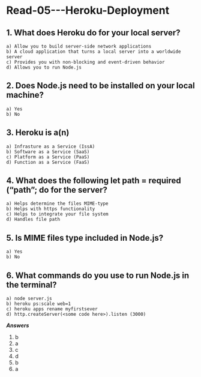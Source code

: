 # Read-05---Heroku-Deployment 


## 1. What does Heroku do for your local server?  
~~~
a) Allow you to build server-side network applications
b) A cloud application that turns a local server into a worldwide server 
c) Provides you with non-blocking and event-driven behavior 
d) Allows you to run Node.js 
~~~ 

## 2. Does Node.js need to be installed on your local machine? 
~~~
a) Yes 
b) No 
~~~ 

## 3. Heroku is a(n)  
~~~
a) Infrasture as a Service (IssA) 
b) Software as a Service (SaaS) 
c) Platform as a Service (PaaS) 
d) Function as a Service (FaaS) 
~~~

## 4. What does the following let path = required (“path”; do for the server?  
~~~
a) Helps determine the files MIME-type 
b) Helps with https functionality
c) Helps to integrate your file system 
d) Handles file path 
~~~ 

## 5. Is MIME files type included in Node.js?  
~~~
a) Yes 
b) No 
~~~

## 6. What commands do you use to run Node.js in the terminal? 
~~~
a) node server.js 
b) heroku ps:scale web=1
c) heroku apps rename myfirstsever
d) http.createServer(<some code here>).listen (3000) 
~~~ 

***Answers*** 
1. b
2. a 
3. c
4. d
5. b
6. a



